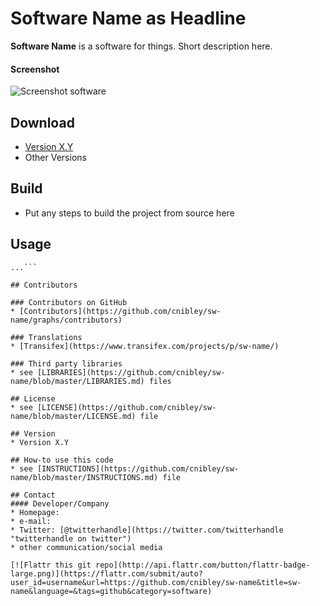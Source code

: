 Software Name as Headline
======
**Software Name** is a software for things. Short description here.

#### Screenshot
![Screenshot software](http://url/screenshot-software.png "screenshot software")

## Download
* [Version X.Y](https://github.com/cnibley/sw-name/archive/master.zip)
* Other Versions
 
## Build
* Put any steps to build the project from source here

## Usage
```$ git clone https://github.com/cnibley/software-project.git
...```

## Contributors

### Contributors on GitHub
* [Contributors](https://github.com/cnibley/sw-name/graphs/contributors)

### Translations
* [Transifex](https://www.transifex.com/projects/p/sw-name/)

### Third party libraries
* see [LIBRARIES](https://github.com/cnibley/sw-name/blob/master/LIBRARIES.md) files

## License 
* see [LICENSE](https://github.com/cnibley/sw-name/blob/master/LICENSE.md) file

## Version 
* Version X.Y

## How-to use this code
* see [INSTRUCTIONS](https://github.com/cnibley/sw-name/blob/master/INSTRUCTIONS.md) file

## Contact
#### Developer/Company
* Homepage: 
* e-mail: 
* Twitter: [@twitterhandle](https://twitter.com/twitterhandle "twitterhandle on twitter")
* other communication/social media

[![Flattr this git repo](http://api.flattr.com/button/flattr-badge-large.png)](https://flattr.com/submit/auto?user_id=username&url=https://github.com/cnibley/sw-name&title=sw-name&language=&tags=github&category=software) 
